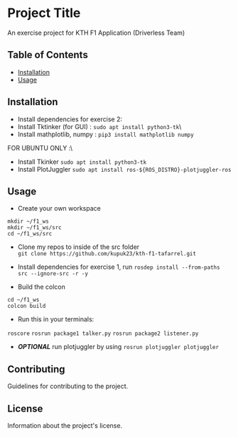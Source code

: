 # Project Title

An exercise project for KTH F1 Application (Driverless Team)

## Table of Contents

- [Installation](#installation)
- [Usage](#usage)

## Installation


- Install dependencies for exercise 2:
- Install Tktinker (for GUI) : `sudo apt install python3-tk`\
- Install mathplotlib, numpy : `pip3 install mathplotlib numpy`

FOR UBUNTU ONLY :\
- Install Tkinker `sudo apt install python3-tk`
- Install PlotJuggler `sudo apt install ros-${ROS_DISTRO}-plotjuggler-ros`

## Usage

- Create your own workspace 
```
mkdir ~/f1_ws
mkdir ~/f1_ws/src
cd ~/f1_ws/src
```

- Clone my repos to inside of the src folder\
`git clone https://github.com/kupuk23/kth-f1-tafarrel.git`

- Install dependencies for exercise 1, run `rosdep install --from-paths src --ignore-src -r -y`

- Build the colcon
```
cd ~/f1_ws
colcon build
``` 

- Run this in your terminals:

`roscore`
`rosrun package1 talker.py`
`rosrun package2 listener.py`

- ***OPTIONAL*** run plotjuggler by using `rosrun plotjuggler plotjuggler` 


## Contributing

Guidelines for contributing to the project.

## License

Information about the project's license.
